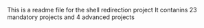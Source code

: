 This is a readme file for the shell redirection project
It contanins 23 mandatory projects and 4 advanced projects
